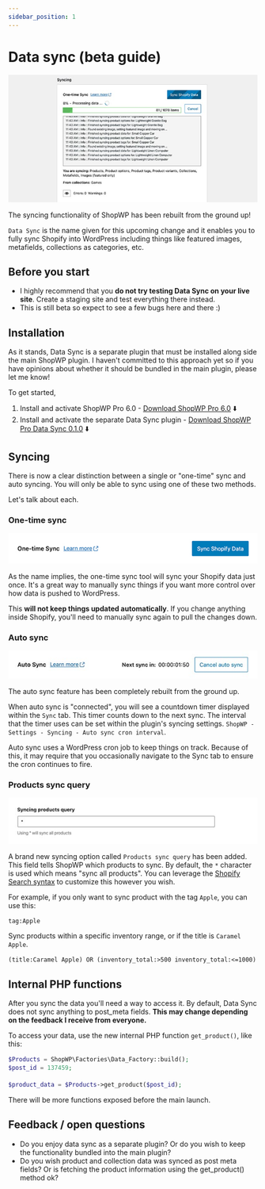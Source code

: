 ```yaml
---
sidebar_position: 1
---
```


# Data sync (beta guide)

![Syncing](./assets/data-sync/marquee.jpg)

The syncing functionality of ShopWP has been rebuilt from the ground up!

`Data Sync` is the name given for this upcoming change and it enables you to fully sync Shopify into WordPress including things like featured images, metafields, collections as categories, etc.

## Before you start

- I highly recommend that you **do not try testing Data Sync on your live site**. Create a staging site and test everything there instead.
- This is still beta so expect to see a few bugs here and there :)

## Installation

As it stands, Data Sync is a separate plugin that must be installed along side the main ShopWP plugin. I haven't committed to this approach yet so if you have opinions about whether it should be bundled in the main plugin, please let me know!

To get started,

1. Install and activate ShopWP Pro 6.0 - [Download ShopWP Pro 6.0](https://wpshop.io/data-sync/shopwp-pro.6.0-beta.zip) ⬇️
2. Install and activate the separate Data Sync plugin - [Download ShopWP Pro Data Sync 0.1.0](https://wpshop.io/data-sync/shopwp-data-sync-beta.zip) ⬇️

## Syncing

There is now a clear distinction between a single or "one-time" sync and auto syncing. You will only be able to sync using one of these two methods.

Let's talk about each.

### One-time sync

![One-time sync image](./assets/data-sync/1-sync-one-time-sync.jpg)

As the name implies, the one-time sync tool will sync your Shopify data just once. It's a great way to manually sync things if you want more control over how data is pushed to WordPress.

This **will not keep things updated automatically**. If you change anything inside Shopify, you'll need to manually sync again to pull the changes down.

### Auto sync

![Auto sync image](./assets/data-sync/1-sync-auto-sync.jpg)

The auto sync feature has been completely rebuilt from the ground up.

When auto sync is "connected", you will see a countdown timer displayed within the `Sync` tab. This timer counts down to the next sync. The interval that the timer uses can be set within the plugin's syncing settings. `ShopWP - Settings - Syncing - Auto sync cron interval`.

Auto sync uses a WordPress cron job to keep things on track. Because of this, it may require that you occasionally navigate to the Sync tab to ensure the cron continues to fire.

### Products sync query

![Auto sync image](./assets/data-sync/1-sync-products-query.jpg)

A brand new syncing option called `Products sync query` has been added. This field tells ShopWP which products to sync. By default, the `*` character is used which means "sync all products". You can leverage the [Shopify Search syntax](https://shopify.dev/api/usage/search-syntax#examples) to customize this however you wish.

For example, if you only want to sync product with the tag `Apple`, you can use this:

```
tag:Apple
```

Sync products within a specific inventory range, or if the title is `Caramel Apple`.

```
(title:Caramel Apple) OR (inventory_total:>500 inventory_total:<=1000)
```

## Internal PHP functions

After you sync the data you'll need a way to access it. By default, Data Sync does not sync anything to post_meta fields. **This may change depending on the feedback I receive from everyone.**

To access your data, use the new internal PHP function `get_product()`, like this:

```php
$Products = ShopWP\Factories\Data_Factory::build();
$post_id = 137459;

$product_data = $Products->get_product($post_id);
```

There will be more functions exposed before the main launch.

## Feedback / open questions

- Do you enjoy data sync as a separate plugin? Or do you wish to keep the functionality bundled into the main plugin?
- Do you wish product and collection data was synced as post meta fields? Or is fetching the product information using the get_product() method ok?
